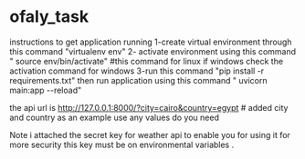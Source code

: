 # ofaly_task
instructions to get application running
1-create virtual environment through this command "virtualenv env"
2- activate environment using this command " source env/bin/activate" #this command for linux if windows check the activation command for windows
3-run this command "pip install -r requirements.txt"
then run application using this command " uvicorn main:app --reload"

the api url is http://127.0.0.1:8000/?city=cairo&country=egypt  # added city and country as an example  use any values do you need

Note i attached the secret key for weather api to enable you for using it for more security this key must be on environmental variables .


